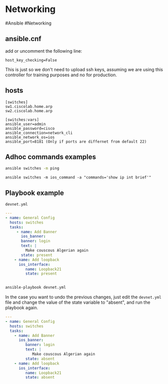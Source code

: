 # Networking
#Ansible #Networking 



## ansible.cnf
add or uncomment the following line:
```
host_key_checking=False
```
This is just so we don't need to upload ssh keys, assuming we are using this controller for training purposes and no for production.

## hosts
```
[switches]
sw1.ciscolab.home.arp
sw2.ciscolab.home.arp

[switches:vars]
ansible_user=admin
ansible_password=cisco
ansible_connection=network_cli
ansible_network_os=ios
ansible_port=8181 (Only if ports are differnet from default 22)
```

## Adhoc commands examples
```bash
ansible switches -m ping
```

```
ansible switches -m ios_command -a "commands='show ip int brief'" 
```

## Playbook example
`devnet.yml`
```yaml
---
- name: General Config
  hosts: switches
  tasks:
     - name: Add Banner
       ios_banner:
       banner: login
       text: | 
         Make couscous Algerian again
       state: present
    - name: Add loopback
      ios_interface:
         name: Loopback21
         state: present
 
```

```bash
ansible-playbook devnet.yml
```

In the case you want to undo the previous changes, just edit the `devnet.yml` file and change the value of the state variable to "absent", and run the playbook again.
```yaml
---
- name: General Config
  hosts: switches
  tasks:
    - name: Add Banner
      ios_banner:
         banner: login
         text: | 
            Make couscous Algerian again
         state: absent
    - name: Add loopback
      ios_interface:
         name: Loopback21
         state: absent
 
```

